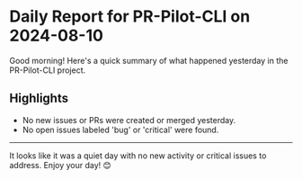 # Daily Report for PR-Pilot-CLI on 2024-08-10

Good morning! Here's a quick summary of what happened yesterday in the PR-Pilot-CLI project.

## Highlights
- No new issues or PRs were created or merged yesterday.
- No open issues labeled 'bug' or 'critical' were found.

---

It looks like it was a quiet day with no new activity or critical issues to address. Enjoy your day! 😊